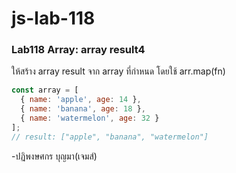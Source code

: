 # js-lab-118
### Lab118 Array: array result4
ให้สร้าง array result จาก array ที่กำหนด โดยใช้ arr.map(fn)

```JavaScript
const array = [
  { name: 'apple', age: 14 },
  { name: 'banana', age: 18 },
  { name: 'watermelon', age: 32 }
];
// result: ["apple", "banana", "watermelon"]
```
-ปฏิพงษศกร บุญมา(เจมส์)
